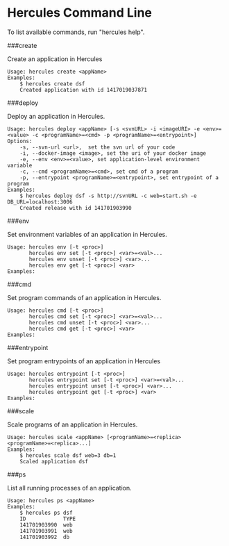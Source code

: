 Hercules Command Line
====

To list available commands, run "hercules help".

###create

Create an application in Hercules

    Usage: hercules create <appName>
    Examples:
    	$ hercules create dsf
    	Created application with id 1417019037871

###deploy

Deploy an application in Hercules.

    Usage: hercules deploy <appName> [-s <svnURL> -i <imageURI> -e <env>=<value> -c <programName>=<cmd> -p <programName>=<entrypoint>]
    Options:
    	-s, --svn-url <url>,  set the svn url of your code
    	-i, --docker-image <image>, set the uri of your docker image
    	-e, --env <env>=<value>, set application-level environment variable
    	-c, --cmd <programName>=<cmd>, set cmd of a program
    	-p, --entrypoint <programName>=<entrypoint>, set entrypoint of a program
    Examples:
    	$ hercules deploy dsf -s http://svnURL -c web=start.sh -e DB_URL=localhost:3006 
    	Created release with id 141701903990

###env

Set environment variables of an application in Hercules.

	Usage: hercules env [-t <proc>]
		   hercules env set [-t <proc>] <var>=<val>...
		   hercules env unset [-t <proc>] <var>...
		   hercules env get [-t <proc>] <var>
	Examples: 
	
###cmd

Set program commands of an application in Hercules.

	Usage: hercules cmd [-t <proc>]
		   hercules cmd set [-t <proc>] <var>=<val>...
		   hercules cmd unset [-t <proc>] <var>...
		   hercules cmd get [-t <proc>] <var>
	Examples: 

###entrypoint

Set program entrypoints of an application in Hercules

	Usage: hercules entrypoint [-t <proc>]
		   hercules entrypoint set [-t <proc>] <var>=<val>...
		   hercules entrypoint unset [-t <proc>] <var>...
		   hercules entrypoint get [-t <proc>] <var>
	Examples: 

###scale

Scale programs of an application in Hercules.

    Usage: hercules scale <appName> [<programName>=<replica> <programName>=<replica>...]
    Examples:
    	$ hercules scale dsf web=3 db=1
    	Scaled application dsf

###ps

List all running processes of an application.

	Usage: hercules ps <appName>
	Examples:
	    $ hercules ps dsf
	    ID            TYPE
		141701903990  web
		141701903991  web
		141701903992  db
